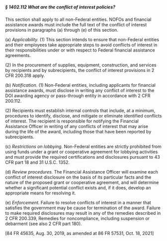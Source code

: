 ##### § 1402.112 What are the conflict of interest policies? #####

This section shall apply to all non-Federal entities. NOFOs and financial assistance awards must include the full text of the conflict of interest provisions in paragraphs (a) through (e) of this section.

(a) *Applicability.* (1) This section intends to ensure that non-Federal entities and their employees take appropriate steps to avoid conflicts of interest in their responsibilities under or with respect to Federal financial assistance agreements.

(2) In the procurement of supplies, equipment, construction, and services by recipients and by subrecipients, the conflict of interest provisions in 2 CFR 200.318 apply.

(b) *Notification.* (1) Non-Federal entities, including applicants for financial assistance awards, must disclose in writing any conflict of interest to the DOI awarding agency or pass-through entity in accordance with 2 CFR 200.112.

(2) Recipients must establish internal controls that include, at a minimum, procedures to identify, disclose, and mitigate or eliminate identified conflicts of interest. The recipient is responsible for notifying the Financial Assistance Officer in writing of any conflicts of interest that may arise during the life of the award, including those that have been reported by subrecipients.

(c) *Restrictions on lobbying.* Non-Federal entities are strictly prohibited from using funds under a grant or cooperative agreement for lobbying activities and must provide the required certifications and disclosures pursuant to 43 CFR part 18 and 31 U.S.C. 1352.

(d) *Review procedures.* The Financial Assistance Officer will examine each conflict of interest disclosure on the basis of its particular facts and the nature of the proposed grant or cooperative agreement, and will determine whether a significant potential conflict exists and, if it does, develop an appropriate means for resolving it.

(e) *Enforcement.* Failure to resolve conflicts of interest in a manner that satisfies the government may be cause for termination of the award. Failure to make required disclosures may result in any of the remedies described in 2 CFR 200.339, Remedies for noncompliance, including suspension or debarment (see also 2 CFR part 180).

[84 FR 45635, Aug. 30, 2019, as amended at 86 FR 57531, Oct. 18, 2021]